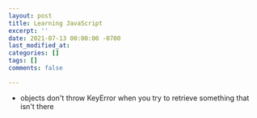 ```yaml
---
layout: post
title: Learning JavaScript
excerpt: ''
date: 2021-07-13 00:00:00 -0700
last_modified_at: 
categories: []
tags: []
comments: false

---
```

* objects don't throw KeyError when you try to retrieve something that isn't there